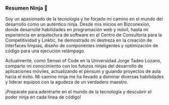### Resumen Ninja 🥷

Soy un apasionado de la tecnología y he forjado mi camino en el mundo del desarrollo como un auténtico ninja. Desde mis inicios en Bizconexion, donde desarrollé habilidades en programación web y móvil, hasta mi experiencia en arquitectura de software en el Centro de Consultoría para la Competitividad y Linktic, he demostrado mi destreza en la creación de interfaces limpias, diseño de componentes inteligentes y optimización de código para una ejecución relámpago.

Actualmente, como Sensei of Code en la Universidad Jorge Tadeo Lozano, comparto mi conocimiento con los futuros ninjas del desarrollo de aplicaciones móviles, actualizando el pensum y guiando proyectos de aula hacia el éxito. Mi camino ninja me ha llevado a dominar diversas habilidades y liderar equipos con la agudeza de un verdadero maestro.

¡Prepárate para adentrarte en el mundo de la tecnología y descubrir el poder ninja en cada línea de código!
